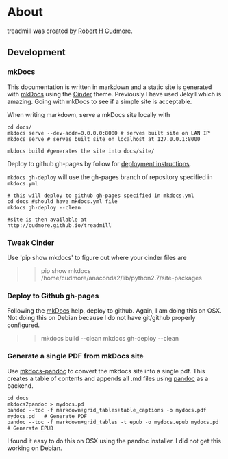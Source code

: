 # About
treadmill was created by [Robert H Cudmore][1].

## Development

### mkDocs

This documentation is written in markdown and a static site is generated with [mkDocs][25] using the [Cinder][26] theme. Previously I have used Jekyll which is amazing. Going with mkDocs to see if a simple site is acceptable.

When writing markdown, serve a mkDocs site locally with

```
cd docs/
mkdocs serve --dev-addr=0.0.0.0:8000 # serves built site on LAN IP
mkdocs serve # serves built site on localhost at 127.0.0.1:8000

mkdocs build #generates the site into docs/site/
```

Deploy to github gh-pages by follow for [deployment instructions][27].

`mkdocs gh-deploy` will use the gh-pages branch of repository specified in `mkdocs.yml`

```
# this will deploy to github gh-pages specified in mkdocs.yml
cd docs #should have mkdocs.yml file
mkdocs gh-deploy --clean 

#site is then available at
http://cudmore.github.io/treadmill
```

### Tweak Cinder

Use 'pip show mkdocs' to figure out where your cinder files are

>> pip show mkdocs
>> /home/cudmore/anaconda2/lib/python2.7/site-packages


### Deploy to Github gh-pages

Following the [mkDocs][4] help, deploy to github. Again, I am doing this on OSX. Not doing this on Debian because I do not have git/github properly configured.

>> mkdocs build --clean
>> mkdocs gh-deploy --clean


### Generate a single PDF from mkDocs site

Use [mkdocs-pandoc][2] to convert the mkdocs site into a single pdf. This creates a table of contents and appends all .md files using [pandoc][3] as a backend.

```
cd docs
mkdocs2pandoc > mydocs.pd
pandoc --toc -f markdown+grid_tables+table_captions -o mydocs.pdf mydocs.pd   # Generate PDF
pandoc --toc -f markdown+grid_tables -t epub -o mydocs.epub mydocs.pd         # Generate EPUB
```

I found it easy to do this on OSX using the pandoc installer. I did not get this working on Debian.

[1]: http://robertcudmore.org
[2]: https://github.com/jgrassler/mkdocs-pandoc
[3]: http://pandoc.org
[4]: http://www.mkdocs.org/user-guide/deploying-your-docs/
[25]: http://www.mkdocs.org
[26]: http://sourcefoundry.org/cinder/
[27]: https://mkdocs.readthedocs.org/en/stable/user-guide/deploying-your-docs/